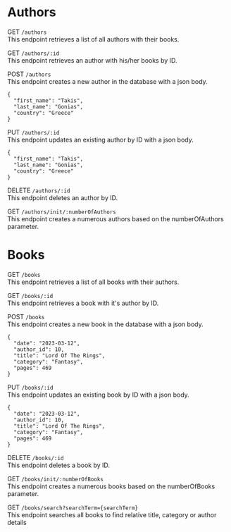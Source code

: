 # Authors
GET `/authors`  
This endpoint retrieves a list of all authors with their books.

GET `/authors/:id`  
This endpoint retrieves an author with his/her books by ID.

POST `/authors`  
This endpoint creates a new author in the database with a json body.
```
{
  "first_name": "Takis",
  "last_name": "Gonias",
  "country": "Greece"
}
```

PUT `/authors/:id`  
This endpoint updates an existing author by ID with a json body.
```
{
  "first_name": "Takis",
  "last_name": "Gonias",
  "country": "Greece"
}
```

DELETE `/authors/:id`  
This endpoint deletes an author by ID.

GET `/authors/init/:numberOfAuthors`  
This endpoint creates a numerous authors based on the numberOfAuthors parameter.

# Books
GET `/books`  
This endpoint retrieves a list of all books with their authors.

GET `/books/:id`  
This endpoint retrieves a book with it's author by ID.

POST `/books`  
This endpoint creates a new book in the database with a json body.
```
{
  "date": "2023-03-12",
  "author_id": 10,
  "title": "Lord Of The Rings",
  "category": "Fantasy",
  "pages": 469
}
```

PUT `/books/:id`  
This endpoint updates an existing book by ID with a json body.
```
{
  "date": "2023-03-12",
  "author_id": 10,
  "title": "Lord Of The Rings",
  "category": "Fantasy",
  "pages": 469
}
```

DELETE `/books/:id`  
This endpoint deletes a book by ID.

GET `/books/init/:numberOfBooks`  
This endpoint creates a numerous books based on the numberOfBooks parameter.

GET `/books/search?searchTerm={searchTerm}`  
This endpoint searches all books to find relative title, category or author details